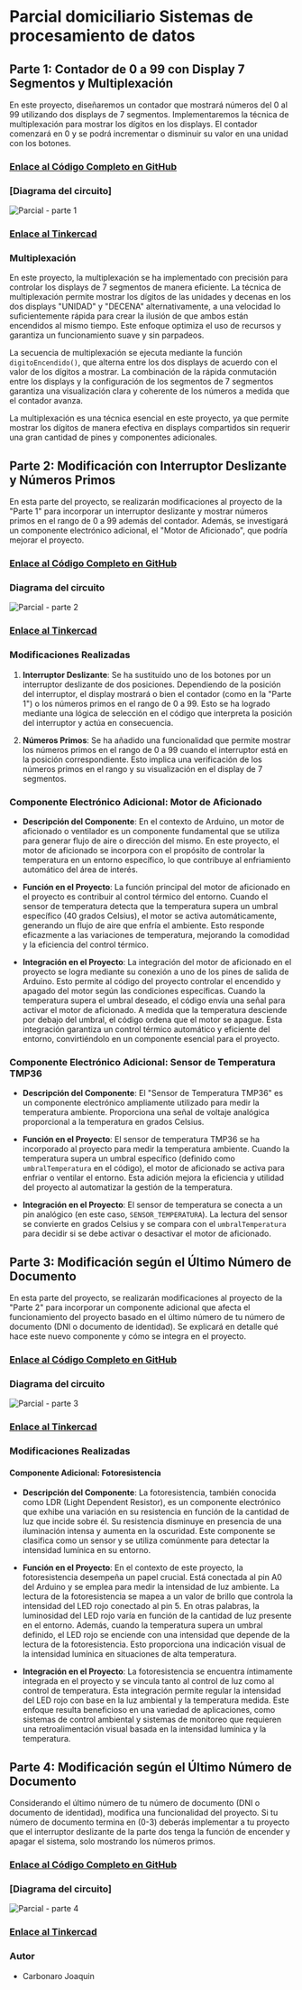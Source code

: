 # Parcial domiciliario Sistemas de procesamiento de datos

## Parte 1: Contador de 0 a 99 con Display 7 Segmentos y Multiplexación

En este proyecto, diseñaremos un contador que mostrará números del 0 al 99 utilizando dos displays de 7 segmentos. Implementaremos la técnica de multiplexación para mostrar los dígitos en los displays. El contador comenzará en 0 y se podrá incrementar o disminuir su valor en una unidad con los botones.

### [Enlace al Código Completo en GitHub](Codigos/PARCIAL_1.ino)

### [Diagrama del circuito]
![Parcial - parte 1](https://github.com/JoaquinCarbonaro/Parcial-Domiciliario---Sistemas-de-Procesamiento-de-Datos/assets/138243106/413d6e88-8311-4a59-b67a-fd21a6e597aa)

### [Enlace al Tinkercad](https://www.tinkercad.com/things/hrGVLN8B6LW?sharecode=PC-VvIu_ZNJLlBZ--qM-jlJU69PQQDTH0EQK0xCnVuY)

### Multiplexación
En este proyecto, la multiplexación se ha implementado con precisión para controlar los displays de 7 segmentos de manera eficiente. La técnica de multiplexación permite mostrar los dígitos de las unidades y decenas en los dos displays "UNIDAD" y "DECENA" alternativamente, a una velocidad lo suficientemente rápida para crear la ilusión de que ambos están encendidos al mismo tiempo. Este enfoque optimiza el uso de recursos y garantiza un funcionamiento suave y sin parpadeos.

La secuencia de multiplexación se ejecuta mediante la función `digitoEncendido()`, que alterna entre los dos displays de acuerdo con el valor de los dígitos a mostrar. La combinación de la rápida conmutación entre los displays y la configuración de los segmentos de 7 segmentos garantiza una visualización clara y coherente de los números a medida que el contador avanza.

La multiplexación es una técnica esencial en este proyecto, ya que permite mostrar los dígitos de manera efectiva en displays compartidos sin requerir una gran cantidad de pines y componentes adicionales.


## Parte 2: Modificación con Interruptor Deslizante y Números Primos

En esta parte del proyecto, se realizarán modificaciones al proyecto de la "Parte 1" para incorporar un interruptor deslizante y mostrar números primos en el rango de 0 a 99 además del contador. Además, se investigará un componente electrónico adicional, el "Motor de Aficionado", que podría mejorar el proyecto.

### [Enlace al Código Completo en GitHub](Codigos/PARCIAL_2_.ino)

### Diagrama del circuito
![Parcial - parte 2](https://github.com/JoaquinCarbonaro/Parcial-Domiciliario---Sistemas-de-Procesamiento-de-Datos/assets/138243106/05cfec5d-a41e-46d2-a83b-56bbadf042af)

### [Enlace al Tinkercad](https://www.tinkercad.com/things/gqt8yuNMQOl?sharecode=y7BFKrL1nRMAzB9MEoOFC1rRHISnKEwi0l4D8h9NfqE)

### Modificaciones Realizadas

1. **Interruptor Deslizante**: Se ha sustituido uno de los botones por un interruptor deslizante de dos posiciones. Dependiendo de la posición del interruptor, el display mostrará o bien el contador (como en la "Parte 1") o los números primos en el rango de 0 a 99. Esto se ha logrado mediante una lógica de selección en el código que interpreta la posición del interruptor y actúa en consecuencia.

2. **Números Primos**: Se ha añadido una funcionalidad que permite mostrar los números primos en el rango de 0 a 99 cuando el interruptor está en la posición correspondiente. Esto implica una verificación de los números primos en el rango y su visualización en el display de 7 segmentos.

### Componente Electrónico Adicional: Motor de Aficionado

- **Descripción del Componente**: En el contexto de Arduino, un motor de aficionado o ventilador es un componente fundamental que se utiliza para generar flujo de aire o dirección del mismo. En este proyecto, el motor de aficionado se incorpora con el propósito de controlar la temperatura en un entorno específico, lo que contribuye al enfriamiento automático del área de interés.

- **Función en el Proyecto**: La función principal del motor de aficionado en el proyecto es contribuir al control térmico del entorno. Cuando el sensor de temperatura detecta que la temperatura supera un umbral específico (40 grados Celsius), el motor se activa automáticamente, generando un flujo de aire que enfría el ambiente. Esto responde eficazmente a las variaciones de temperatura, mejorando la comodidad y la eficiencia del control térmico.

- **Integración en el Proyecto**: La integración del motor de aficionado en el proyecto se logra mediante su conexión a uno de los pines de salida de Arduino. Esto permite al código del proyecto controlar el encendido y apagado del motor según las condiciones específicas. Cuando la temperatura supera el umbral deseado, el código envía una señal para activar el motor de aficionado. A medida que la temperatura desciende por debajo del umbral, el código ordena que el motor se apague. Esta integración garantiza un control térmico automático y eficiente del entorno, convirtiéndolo en un componente esencial para el proyecto.

### Componente Electrónico Adicional: Sensor de Temperatura TMP36

- **Descripción del Componente**: El "Sensor de Temperatura TMP36" es un componente electrónico ampliamente utilizado para medir la temperatura ambiente. Proporciona una señal de voltaje analógica proporcional a la temperatura en grados Celsius.

- **Función en el Proyecto**: El sensor de temperatura TMP36 se ha incorporado al proyecto para medir la temperatura ambiente. Cuando la temperatura supera un umbral específico (definido como `umbralTemperatura` en el código), el motor de aficionado se activa para enfriar o ventilar el entorno. Esta adición mejora la eficiencia y utilidad del proyecto al automatizar la gestión de la temperatura.

- **Integración en el Proyecto**: El sensor de temperatura se conecta a un pin analógico (en este caso, `SENSOR_TEMPERATURA`). La lectura del sensor se convierte en grados Celsius y se compara con el `umbralTemperatura` para decidir si se debe activar o desactivar el motor de aficionado.


## Parte 3: Modificación según el Último Número de Documento

En esta parte del proyecto, se realizarán modificaciones al proyecto de la "Parte 2" para incorporar un componente adicional que afecta el funcionamiento del proyecto basado en el último número de tu número de documento (DNI o documento de identidad). Se explicará en detalle qué hace este nuevo componente y cómo se integra en el proyecto.

### [Enlace al Código Completo en GitHub](Codigos/PARCIAL_3.ino)

### Diagrama del circuito
![Parcial - parte 3](https://github.com/JoaquinCarbonaro/Parcial-Domiciliario---Sistemas-de-Procesamiento-de-Datos/assets/138243106/2c39fb05-f3ae-4ad0-83cc-0a2f1d1419f1)

### [Enlace al Tinkercad](https://www.tinkercad.com/things/1kcFMUMwZow?sharecode=YfPrn3V1Vb7Oc8URLYrZ61pZWq-JI8p_rUbiVfFyi3A)

### Modificaciones Realizadas

#### Componente Adicional: Fotoresistencia

- **Descripción del Componente**: La fotoresistencia, también conocida como LDR (Light Dependent Resistor), es un componente electrónico que exhibe una variación en su resistencia en función de la cantidad de luz que incide sobre él. Su resistencia disminuye en presencia de una iluminación intensa y aumenta en la oscuridad. Este componente se clasifica como un sensor y se utiliza comúnmente para detectar la intensidad lumínica en su entorno.

- **Función en el Proyecto**: En el contexto de este proyecto, la fotoresistencia desempeña un papel crucial. Está conectada al pin A0 del Arduino y se emplea para medir la intensidad de luz ambiente. La lectura de la fotoresistencia se mapea a un valor de brillo que controla la intensidad del LED rojo conectado al pin 5. En otras palabras, la luminosidad del LED rojo varía en función de la cantidad de luz presente en el entorno. Además, cuando la temperatura supera un umbral definido, el LED rojo se enciende con una intensidad que depende de la lectura de la fotoresistencia. Esto proporciona una indicación visual de la intensidad lumínica en situaciones de alta temperatura.

- **Integración en el Proyecto**: La fotoresistencia se encuentra íntimamente integrada en el proyecto y se vincula tanto al control de luz como al control de temperatura. Esta integración permite regular la intensidad del LED rojo con base en la luz ambiental y la temperatura medida. Este enfoque resulta beneficioso en una variedad de aplicaciones, como sistemas de control ambiental y sistemas de monitoreo que requieren una retroalimentación visual basada en la intensidad lumínica y la temperatura.


## Parte 4: Modificación según el Último Número de Documento

Considerando el último número de tu número de documento (DNI o documento de identidad), modifica una funcionalidad del proyecto. Si tu número de documento termina en (0-3) deberás implementar a tu proyecto que el interruptor deslizante de la parte dos tenga la función de encender y apagar el sistema, solo mostrando los números primos.

### [Enlace al Código Completo en GitHub](Codigos/PARCIAL_4.ino)

### [Diagrama del circuito]
![Parcial - parte 4](https://github.com/JoaquinCarbonaro/Parcial-Domiciliario---Sistemas-de-Procesamiento-de-Datos/assets/138243106/d7f462ea-02d4-4dcb-8cec-86e801c01937)

### [Enlace al Tinkercad](https://www.tinkercad.com/things/lBfpEoCfgVG?sharecode=Nyy4SpJ-N-hfnsg2mbeiASdacjpvbWTYxeIZL6IGDT4)


### Autor
- Carbonaro Joaquin
